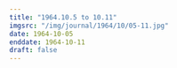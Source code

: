 ```yaml
---
title: "1964.10.5 to 10.11"
imgsrc: "/img/journal/1964/10/05-11.jpg"
date: 1964-10-05
enddate: 1964-10-11
draft: false
---
```


<!-- fix pre-formatted input -->

